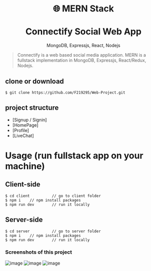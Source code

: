<h1 align="center">
🌐 MERN Stack
</h1>
<h1 align="center">
  Connectify Social Web App
</h1>

<p align="center">
MongoDB, Expressjs, React, Nodejs
</p>


> Connectify is a web based social media application.
> MERN is a fullstack implementation in MongoDB, Expressjs, React/Redux, Nodejs.


## clone or download
```terminal
$ git clone https://github.com/F219295/Web-Project.git

```

## project structure
- [Signup / Signin]
- [HomePage]
- [Profile]
- [LiveChat]

# Usage (run fullstack app on your machine)

## Client-side
```terminal
$ cd client          // go to client folder
$ npm i    // npm install packages
$ npm run dev        // run it locally
```
## Server-side

```terminal
$ cd server          // go to server folder
$ npm i    // npm install packages
$ npm run dev        // run it locally
```

### Screenshots of this project

![image](https://github.com/F219295/Web-Project/assets/logo.png)
![image](https://github.com/F219295/Web-Project/assets/readme2)
![image](https://github.com/F219295/Web-Project/readme3)


